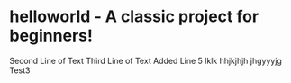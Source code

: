 # helloworld - A classic project for beginners!
Second Line of Text
Third Line of Text
Added Line 5
lklk
hhjkjhjh
jhgyyyjg
Test3
